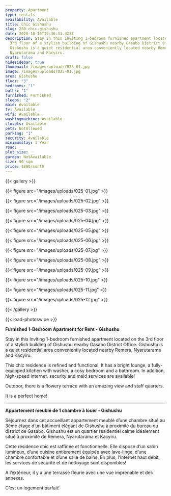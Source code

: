 ```yaml
---
property: Apartment
type: rentals
availability: Available
title: Chic Gishushu
slug: 25B-chic-gishushu
date: 2020-10-15T15:36:31.423Z
description: Stay in this Inviting 1-bedroom furnished apartment located on the
  3rd floor of a stylish building of Gishushu nearby Gasabo District Office.
  Gishushu is a quiet residential area conveniently located nearby Remera,
  Nyarutarama and Kacyiru.
draft: false
hidesidebar: true
thumbnail: /images/uploads/025-01.jpg
image: /images/uploads/025-01.jpg
area: Gishushu
floor: "3"
bedrooms: "1"
baths: "1"
furnished: Furnished
sleeps: "2"
maid: Available
tv: Available
wifi: Available
washingmachine: Available
closets: Available
pets: NotAllowed
parking: "1"
security: Available
minimumstay: 1 Year
road: __
plot_size: __
garden: NotAvailable
size: 50 sqm
price: $800/month
---
```

{{< gallery >}}

{{< figure src="/images/uploads/025-01.jpg" >}}

{{< figure src="/images/uploads/025-02.jpg" >}}

{{< figure src="/images/uploads/025-03.jpg" >}}

{{< figure src="/images/uploads/025-04.jpg" >}}

{{< figure src="/images/uploads/025-05.jpg" >}}

{{< figure src="/images/uploads/025-06.jpg" >}}

{{< figure src="/images/uploads/025-07.jpg" >}}

{{< figure src="/images/uploads/025-08.jpg" >}}

{{< figure src="/images/uploads/025-09.jpg" >}}

{{< figure src="/images/uploads/025-10.jpg" >}}

{{< figure src="/images/uploads/025-11.jpg" >}}

{{< figure src="/images/uploads/025-12.jpg" >}}

{{< /gallery >}}

{{< load-photoswipe >}}

**Furnished 1-Bedroom Apartment for Rent - Gishushu**

Stay in this Inviting 1-bedroom furnished apartment located on the 3rd floor of a stylish building of Gishushu nearby Gasabo District Office. Gishushu is a quiet residential area conveniently located nearby Remera, Nyarutarama and Kacyiru.

This chic residence is refined and functional. It has a bright lounge, a fully-equipped kitchen with washer, a cosy bedroom and a bathroom. In addition, high-speed internet, security and maid services are available!

Outdoor, there is a flowery terrace with an amazing view and staff quarters.

It is a perfect home!

- - -

**Appartement meublé de 1 chambre à louer - Gishushu**

Séjournez dans cet accueillant appartement meublé d’une chambre situé au 3ème étage d’un bâtiment élégant de Gishushu à proximité du bureau du district de Gasabo. Gishushu est un quartier résidentiel calme idéalement situé à proximité de Remera, Nyarutarama et Kacyiru.

Cette résidence chic est raffinée et fonctionnelle. Elle dispose d’un salon lumineux, d’une cuisine entièrement équipée avec lave-linge, d’une chambre confortable et d’une salle de bains. En plus, l’internet haut débit, les services de sécurité et de nettoyage sont disponibles!

A l’extérieur, il y a une terrasse fleurie avec une vue imprenable et des annexes.

C’est un logement parfait!